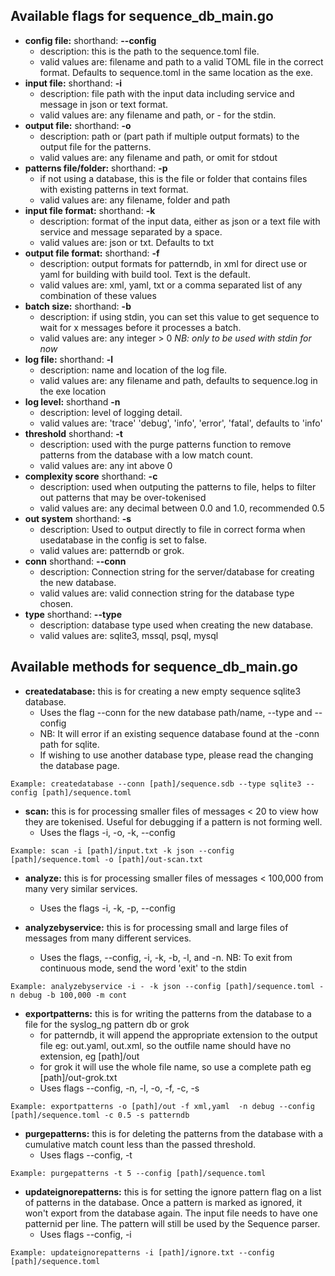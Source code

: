 ## Available flags for sequence_db_main.go

*  **config file:** shorthand: **--config**
   *  description: this is the path to the sequence.toml file. 
   *  valid values are: filename and path to a valid TOML file in the correct format. Defaults to sequence.toml in the same location as the exe. 
*  **input file:** shorthand: **-i**
   * description: file path with the input data including service and message in json or text format.
   * valid values are: any filename and path, or - for the stdin.
*  **output file:** shorthand: **-o**
   * description: path or (part path if multiple output formats) to the output file for the patterns.
   * valid values are: any filename and path, or omit for stdout
*  **patterns file/folder:** shorthand: **-p** 
   * if not using a database, this is the file or folder that contains files with existing patterns in text format.
   * valid values are: any filename, folder and path
*  **input file format:** shorthand: **-k** 
   * description: format of the input data, either as json or a text file with service and message separated by a space.
   * valid values are: json or txt. Defaults to txt
*  **output file format:** shorthand: **-f**
   * description: output formats for patterndb, in xml for direct use or yaml for building with build tool. Text is the default. 
   * valid values are: xml, yaml, txt or a comma separated list of any combination of these values
*  **batch size:** shorthand: **-b** 
   * description: if using stdin, you can set this value to get sequence to wait for x messages before it processes a batch.
   * valid values are: any integer > 0 *NB: only to be used with stdin for now*
*  **log file:** shorthand: **-l** 
   * description: name and location of the log file.
   * valid values are: any filename and path, defaults to sequence.log in the exe location
*  **log level:** shorthand **-n** 
   * description: level of logging detail.
   * valid values are: 'trace' 'debug', 'info', 'error', 'fatal', defaults to 'info'
*  **threshold** shorthand: **-t** 
   * description: used with the purge patterns function to remove patterns from the database with a low match count.
   * valid values are: any int above 0
*  **complexity score** shorthand: **-c** 
   * description: used when outputing the patterns to file, helps to filter out patterns that may be over-tokenised
   * valid values are: any decimal between 0.0 and 1.0, recommended 0.5
*  **out system** shorthand: **-s** 
   * description: Used to output directly to file in correct forma when usedatabase in the config is set to false. 
   * valid values are: patterndb or grok. 
*  **conn** shorthand: **--conn** 
   * description: Connection string for the server/database for creating the new database. 
   * valid values are: valid connection string for the database type chosen. 
*  **type** shorthand: **--type** 
   * description: database type used when creating the new database. 
   * valid values are: sqlite3, mssql, psql, mysql


## Available methods for sequence_db_main.go
*  **createdatabase:** this is for creating a new empty sequence sqlite3 database. 
   * Uses the flag --conn for the new database path/name, --type and --config  
   * NB: It will error if an existing sequence database found at the -conn path for sqlite.
   * If wishing to use another database type, please read the changing the database page.
```
Example: createdatabase --conn [path]/sequence.sdb --type sqlite3 --config [path]/sequence.toml 
```

*  **scan:** this is for processing smaller files of messages < 20 to view how they are tokenised. Useful for debugging if a pattern is not forming well. 
   * Uses the flags -i, -o, -k, --config
```
Example: scan -i [path]/input.txt -k json --config [path]/sequence.toml -o [path]/out-scan.txt 
```

*  **analyze:** this is for processing smaller files of messages < 100,000 from many very similar services. 
   * Uses the flags -i, -k, -p, --config

*  **analyzebyservice:** this is for processing small and large files of messages from many different services. 
   * Uses the flags, --config, -i, -k, -b, -l, and -n. NB: To exit from continuous mode, send the word 'exit' to the stdin
```
Example: analyzebyservice -i - -k json --config [path]/sequence.toml -n debug -b 100,000 -m cont 
```

*  **exportpatterns:** this is for writing the patterns from the database to a file for the syslog_ng pattern db or grok
   * for patterndb, it will append the appropriate extension to the output file eg: out.yaml, out.xml, so the outfile name should have no extension, eg [path]/out
   * for grok it will use the whole file name, so use a complete path eg [path]/out-grok.txt
   * Uses flags --config, -n, -l, -o, -f, -c, -s
```
Example: exportpatterns -o [path]/out -f xml,yaml  -n debug --config [path]/sequence.toml -c 0.5 -s patterndb
```

*  **purgepatterns:** this is for deleting the patterns from the database with a cumulative match count less than the passed threshold.       
   * Uses flags --config, -t
```
Example: purgepatterns -t 5 --config [path]/sequence.toml 
```

*  **updateignorepatterns:** this is for setting the ignore pattern flag on a list of patterns in the database. Once a pattern is marked as ignored, it won't export from the database again. The input file needs to have one patternid per line. The pattern will still be used by the Sequence parser.
   * Uses flags --config, -i
```
Example: updateignorepatterns -i [path]/ignore.txt --config [path]/sequence.toml 
```



